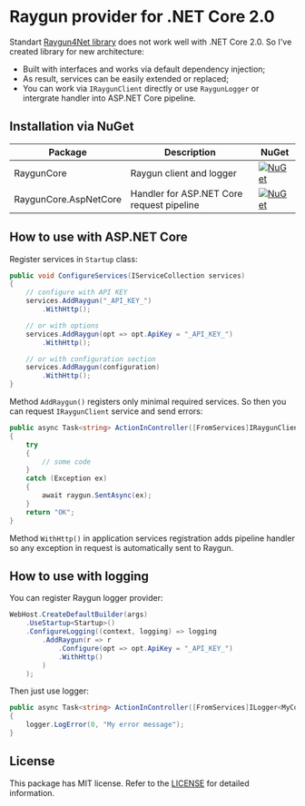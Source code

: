 # Raygun provider for .NET Core 2.0

Standart [Raygun4Net library](https://github.com/MindscapeHQ/raygun4net) does not work well with .NET Core 2.0. So I've created library for new architecture:

- Built with interfaces and works via default dependency injection;
- As result, services can be easily extended or replaced;
- You can work via `IRaygunClient` directly or use `RaygunLogger` or intergrate handler into ASP.NET Core pipeline.

## Installation via NuGet

Package               | Description                               | NuGet
----------------------|-------------------------------------------|-------
RaygunCore            | Raygun client and logger                  | [![NuGet](https://img.shields.io/nuget/v/RaygunCore.svg)](https://www.nuget.org/packages/RaygunCore)
RaygunCore.AspNetCore | Handler for ASP.NET Core request pipeline | [![NuGet](https://img.shields.io/nuget/v/RaygunCore.AspNetCore.svg)](https://www.nuget.org/packages/RaygunCore.AspNetCore)

## How to use with ASP.NET Core

Register services in `Startup` class:

```C#
public void ConfigureServices(IServiceCollection services)
{
    // configure with API KEY
    services.AddRaygun("_API_KEY_")
        .WithHttp();

    // or with options
    services.AddRaygun(opt => opt.ApiKey = "_API_KEY_")
        .WithHttp();

    // or with configuration section
    services.AddRaygun(configuration)
        .WithHttp();
}
```

Method `AddRaygun()` registers only minimal required services. So then you can request `IRaygunClient` service and send errors:

```C#
public async Task<string> ActionInController([FromServices]IRaygunClient raygun)
{
    try
    {
        // some code
    }
    catch (Exception ex)
    {
        await raygun.SentAsync(ex);
    }
    return "OK";
}
```

Method `WithHttp()` in application services registration adds pipeline handler so any exception in request is automatically sent to Raygun.

## How to use with logging

You can register Raygun logger provider:

```C#
WebHost.CreateDefaultBuilder(args)
    .UseStartup<Startup>()
    .ConfigureLogging((context, logging) => logging
        .AddRaygun(r => r
            .Configure(opt => opt.ApiKey = "_API_KEY_")
            .WithHttp()
        )
    );
```

Then just use logger:
```C#
public async Task<string> ActionInController([FromServices]ILogger<MyController> logger)
{
    logger.LogError(0, "My error message");
}
```

## License

This package has MIT license. Refer to the [LICENSE](LICENSE) for detailed information.